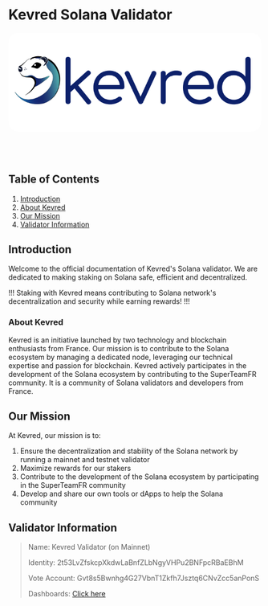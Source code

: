 #  Kevred Solana Validator

<div style="text-align: center;">
    <img src="static/kevred-logo-v2.jpg" width="700" style="border-radius: 20px; margin-bottom: 50px;"/>
</div>



## Table of Contents

1. [Introduction](#introduction)
2. [About Kevred](#about-kevred)
3. [Our Mission](#our-mission)
4. [Validator Information](#validator-information)

## Introduction

Welcome to the official documentation of Kevred's Solana validator. We are dedicated to making staking on Solana safe, efficient and decentralized.

!!!
Staking with Kevred means contributing to Solana network's decentralization and security while earning rewards!
!!!

### About Kevred

Kevred is an initiative launched by two technology and blockchain enthusiasts from France. Our mission is to contribute to the Solana ecosystem by managing a dedicated node, leveraging our technical expertise and passion for blockchain.
Kevred actively participates in the development of the Solana ecosystem by contributing to the SuperTeamFR community. It is a community of Solana validators and developers from France.


## Our Mission

At Kevred, our mission is to:

1. Ensure the decentralization and stability of the Solana network by running a mainnet and testnet validator
2. Maximize rewards for our stakers
3. Contribute to the development of the Solana ecosystem by participating in the SuperTeamFR community
4. Develop and share our own tools or dApps to help the Solana community



## Validator Information

> Name: Kevred Validator (on Mainnet)
> 
> Identity: 2t53LvZfskcpXkdwLaBnfZLbNgyVHPu2BNFpcRBaEBhM
> 
> Vote Account: Gvt8s5Bwnhg4G27VbnT1Zkfh7Jsztq6CNvZcc5anPonS
>
> Dashboards: [Click here](https://linktr.ee/solana.kevred.com)

